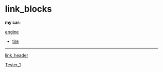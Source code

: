 # link_blocks

**my car:**

[engine](cars.md#^745732)


- [tire](cars.md#^1b50d9)




---

[link_header](link_header.md)


[Tester_1](link_header.md#Tester_1)


